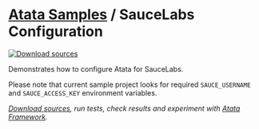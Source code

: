 # [Atata Samples](https://github.com/atata-framework/atata-samples) / SauceLabs Configuration

[![Download sources](https://img.shields.io/badge/Download-sources-brightgreen.svg)](https://github.com/atata-framework/atata-samples/raw/master/_archives/SauceLabs.zip)

Demonstrates how to configure Atata for SauceLabs.

Please note that current sample project looks for required `SAUCE_USERNAME` and `SAUCE_ACCESS_KEY` environment variables.

*[Download sources](https://github.com/atata-framework/atata-samples/raw/master/_archives/SauceLabs.zip),
run tests, check results and experiment with [Atata Framework](https://atata.io).*